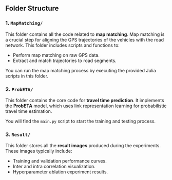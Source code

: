 ## Folder Structure

### 1. `MapMatching/`
This folder contains all the code related to **map matching**. Map matching is a crucial step for aligning the GPS trajectories of the vehicles with the road network. This folder includes scripts and functions to:
- Perform map matching on raw GPS data.
- Extract and match trajectories to road segments.

You can run the map matching process by executing the provided Julia scripts in this folder.

### 2. `ProbETA/`
This folder contains the core code for **travel time prediction**. It implements the **ProbETA** model, which uses link representation learning for probabilistic travel time estimation. 

You will find the `main.py` script to start the training and testing process.

### 3. `Result/`
This folder stores all the **result images** produced during the experiments. These images typically include:
- Training and validation performance curves.
- Inter and intra correlation visualization.
- Hyperparameter ablation experiment results.

